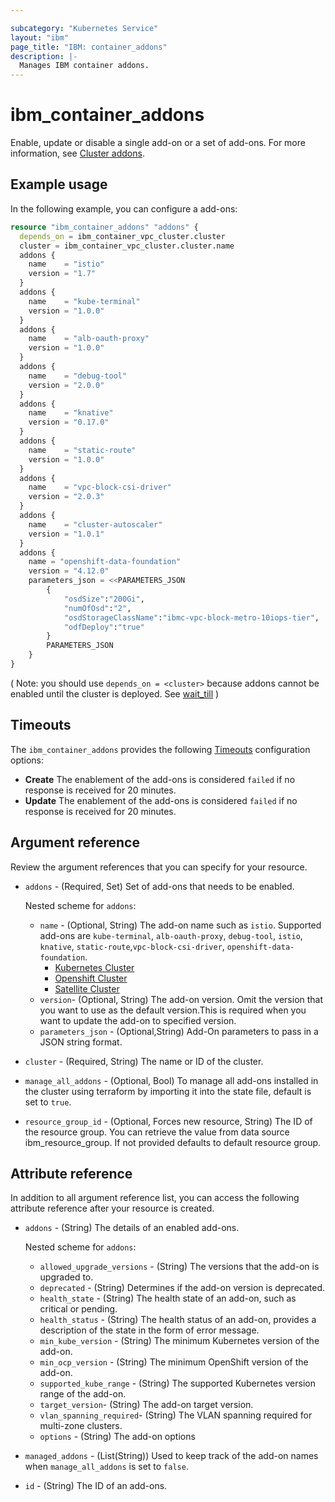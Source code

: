 ```yaml
---

subcategory: "Kubernetes Service"
layout: "ibm"
page_title: "IBM: container_addons"
description: |-
  Manages IBM container addons.
---
```


# ibm_container_addons
Enable, update or disable a single add-on or a set of add-ons. For more information, see [Cluster addons](https://cloud.ibm.com/docs/containers?topic=containers-api-at-iam#ks-cluster).

## Example usage

In the following example, you can configure a add-ons:

```terraform
resource "ibm_container_addons" "addons" {
  depends_on = ibm_container_vpc_cluster.cluster
  cluster = ibm_container_vpc_cluster.cluster.name
  addons {
    name    = "istio"
    version = "1.7"
  }
  addons {
    name    = "kube-terminal"
    version = "1.0.0"
  }
  addons {
    name    = "alb-oauth-proxy"
    version = "1.0.0"
  }
  addons {
    name    = "debug-tool"
    version = "2.0.0"
  }
  addons {
    name    = "knative"
    version = "0.17.0"
  }
  addons {
    name    = "static-route"
    version = "1.0.0"
  }
  addons {
    name    = "vpc-block-csi-driver"
    version = "2.0.3"
  }
  addons {
    name    = "cluster-autoscaler"
    version = "1.0.1"
  }
  addons {
    name = "openshift-data-foundation"
    version = "4.12.0"
    parameters_json = <<PARAMETERS_JSON
		{
			"osdSize":"200Gi",
			"numOfOsd":"2",
			"osdStorageClassName":"ibmc-vpc-block-metro-10iops-tier",
			"odfDeploy":"true"
		}
		PARAMETERS_JSON
    }
}

```

( Note: you should use `depends_on = <cluster>` because addons cannot be enabled until the cluster is deployed. See [wait_till](https://registry.terraform.io/providers/IBM-Cloud/ibm/latest/docs/resources/container_vpc_cluster#wait_till) )

## Timeouts

The `ibm_container_addons` provides the following [Timeouts](https://www.terraform.io/docs/language/resources/syntax.html) configuration options:

- **Create** The enablement of the add-ons is considered `failed` if no response is received for 20 minutes.
- **Update** The enablement of the add-ons is considered `failed` if no response is received for 20 minutes.


## Argument reference
Review the argument references that you can specify for your resource. 

- `addons` - (Required, Set) Set of add-ons that needs to be enabled.

  Nested scheme for `addons`:
	- `name` - (Optional, String) The add-on name such as `istio`. Supported add-ons are `kube-terminal`, `alb-oauth-proxy`, `debug-tool`, `istio`, `knative`, `static-route`,`vpc-block-csi-driver`, `openshift-data-foundation`.
      * [Kubernetes Cluster](https://cloud.ibm.com/docs/containers?topic=containers-managed-addons#adding-managed-add-ons)
      * [Openshift Cluster](https://cloud.ibm.com/docs/openshift?topic=openshift-managed-addons#adding-managed-add-ons)
      * [Satellite Cluster]( https://cloud.ibm.com/docs/openshift?topic=openshift-managed-addons#addons-satellite)
  - `version`- (Optional, String) The add-on version. Omit the version that you want to use as the default version.This is required when you want to update the add-on to specified version.
  - `parameters_json` -  (Optional,String) Add-On parameters to pass in a JSON string format.

- `cluster` - (Required, String) The name or ID of the cluster.
- `manage_all_addons` - (Optional, Bool) To manage all add-ons installed in the cluster using terraform by importing it into the state file, default is set to `true`.
- `resource_group_id` - (Optional, Forces new resource, String) The ID of the resource group. You can retrieve the value from data source ibm_resource_group. If not provided defaults to default resource group.

## Attribute reference
In addition to all argument reference list, you can access the following attribute reference after your resource is created.

- `addons` - (String) The details of an enabled add-ons.

  Nested scheme for `addons`:
	- `allowed_upgrade_versions` - (String) The versions that the add-on is upgraded to.
	- `deprecated` - (String) Determines if the add-on version is deprecated.
	- `health_state` - (String) The health state of an add-on, such as critical or pending.
	- `health_status` - (String) The health status of an add-on, provides a description of the state in the form of error message.
	- `min_kube_version` - (String) The minimum Kubernetes version of the add-on.
	- `min_ocp_version` - (String) The minimum OpenShift version of the add-on.
	- `supported_kube_range` - (String) The supported Kubernetes version range of the add-on.
	- `target_version`-  (String) The add-on target version.
	- `vlan_spanning_required`-  (String) The VLAN spanning required for multi-zone clusters.
	- `options` - (String) The add-on options

- `managed_addons` -  (List(String)) Used to keep track of the add-on names when `manage_all_addons` is set to `false`.
- `id` - (String) The ID of an add-ons.
